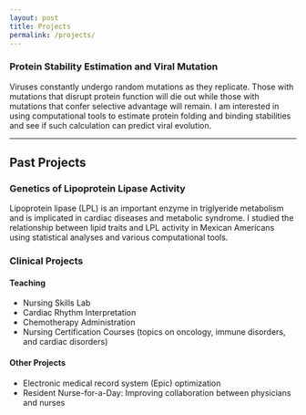 ```yaml
---
layout: post
title: Projects
permalink: /projects/
---
```


### Protein Stability Estimation and Viral Mutation
Viruses constantly undergo random mutations as they replicate. Those with mutations that disrupt protein function will die out while those with mutations that confer selective advantage will remain. I am interested in using computational tools to estimate protein folding and binding stabilities and see if such calculation can predict viral evolution.

***

## Past Projects

### Genetics of Lipoprotein Lipase Activity
Lipoprotein lipase (LPL) is an important enzyme in triglyeride metabolism and is implicated in cardiac diseases and metabolic syndrome. I studied the relationship between lipid traits and LPL activity in Mexican Americans using statistical analyses and various computational tools.

### Clinical Projects

#### Teaching
* Nursing Skills Lab
* Cardiac Rhythm Interpretation
* Chemotherapy Administration
* Nursing Certification Courses (topics on oncology, immune disorders, and cardiac disorders)

#### Other Projects
* Electronic medical record system (Epic) optimization
* Resident Nurse-for-a-Day: Improving collaboration between physicians and nurses
